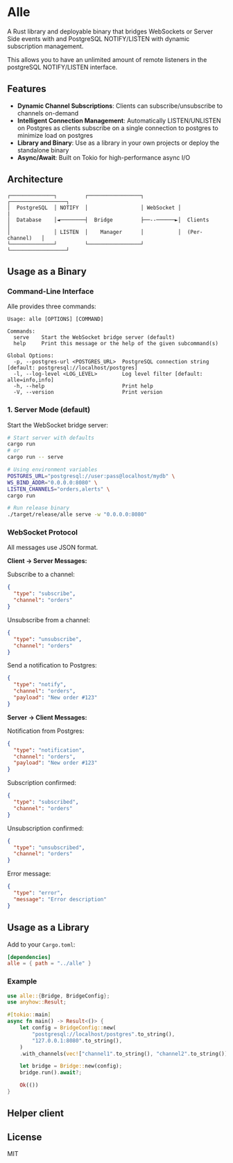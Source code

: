 # Alle

A Rust library and deployable binary that bridges WebSockets or Server Side events with and PostgreSQL NOTIFY/LISTEN with dynamic subscription management.

This allows you to have an unlimited amount of remote listeners in the postgreSQL NOTIFY/LISTEN interface.

## Features

- **Dynamic Channel Subscriptions**: Clients can subscribe/unsubscribe to channels on-demand
- **Intelligent Connection Management**: Automatically LISTEN/UNLISTEN on Postgres as clients subscribe on a single connection to postgres to minimize load on postgres
- **Library and Binary**: Use as a library in your own projects or deploy the standalone binary
- **Async/Await**: Built on Tokio for high-performance async I/O

## Architecture

```
┌──────────────┐         ┌─────────────────┐           ┌──────────────────┐
│  PostgreSQL  │ NOTIFY  │                 │ WebSocket │                  |
│  Database    │◄────────┤  Bridge         ├──--──────►│  Clients         │
│              │ LISTEN  │    Manager      │           │  (Per-channel)   │
└──────────────┘         └─────────────────┘           └──────────────────┘
```


## Usage as a Binary

### Command-Line Interface

Alle provides three commands:

```
Usage: alle [OPTIONS] [COMMAND]

Commands:
  serve    Start the WebSocket bridge server (default)
  help     Print this message or the help of the given subcommand(s)

Global Options:
  -p, --postgres-url <POSTGRES_URL>  PostgreSQL connection string [default: postgresql://localhost/postgres]
  -l, --log-level <LOG_LEVEL>        Log level filter [default: alle=info,info]
  -h, --help                         Print help
  -V, --version                      Print version
```

### 1. Server Mode (default)

Start the WebSocket bridge server:

```bash
# Start server with defaults
cargo run
# or
cargo run -- serve

# Using environment variables
POSTGRES_URL="postgresql://user:pass@localhost/mydb" \
WS_BIND_ADDR="0.0.0.0:8080" \
LISTEN_CHANNELS="orders,alerts" \
cargo run

# Run release binary
./target/release/alle serve -w "0.0.0.0:8080"
```

### WebSocket Protocol

All messages use JSON format.

**Client → Server Messages:**

Subscribe to a channel:
```json
{
  "type": "subscribe",
  "channel": "orders"
}
```

Unsubscribe from a channel:
```json
{
  "type": "unsubscribe",
  "channel": "orders"
}
```

Send a notification to Postgres:
```json
{
  "type": "notify",
  "channel": "orders",
  "payload": "New order #123"
}
```

**Server → Client Messages:**

Notification from Postgres:
```json
{
  "type": "notification",
  "channel": "orders",
  "payload": "New order #123"
}
```

Subscription confirmed:
```json
{
  "type": "subscribed",
  "channel": "orders"
}
```

Unsubscription confirmed:
```json
{
  "type": "unsubscribed",
  "channel": "orders"
}
```

Error message:
```json
{
  "type": "error",
  "message": "Error description"
}
```

## Usage as a Library

Add to your `Cargo.toml`:

```toml
[dependencies]
alle = { path = "../alle" }
```

### Example

```rust
use alle::{Bridge, BridgeConfig};
use anyhow::Result;

#[tokio::main]
async fn main() -> Result<()> {
    let config = BridgeConfig::new(
        "postgresql://localhost/postgres".to_string(),
        "127.0.0.1:8080".to_string(),
    )
    .with_channels(vec!["channel1".to_string(), "channel2".to_string()]);

    let bridge = Bridge::new(config);
    bridge.run().await?;

    Ok(())
}
```

## Helper client



## License

MIT
